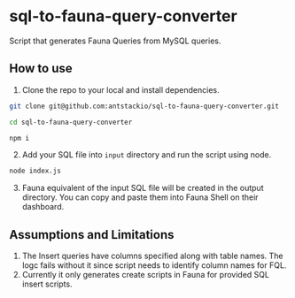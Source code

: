 # sql-to-fauna-query-converter

Script that generates Fauna Queries from MySQL queries.

## How to use

1. Clone the repo to your local and install dependencies.

```sh
git clone git@github.com:antstackio/sql-to-fauna-query-converter.git

cd sql-to-fauna-query-converter

npm i
```

2. Add your SQL file into `input` directory and run the script using node.

```sh
node index.js
```

3. Fauna equivalent of the input SQL file will be created in the output directory. You can copy and paste them into Fauna Shell on their dashboard.

## Assumptions and Limitations

1. The Insert queries have columns specified along with table names. The logc fails without it since script needs to identify column names for FQL.
2. Currently it only generates create scripts in Fauna for provided SQL insert scripts.
